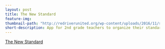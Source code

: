```yaml
---
layout: post
title: The New Standard
feature-img:
thumbnail-path: "http://redriverunited.org/wp-content/uploads/2016/11/stress.jpg"
short-description: App for 2nd grade teachers to organize their standards-related data
---
```

<a href="https://the-new-standard.herokuapp.com/">The New Standard</a>
